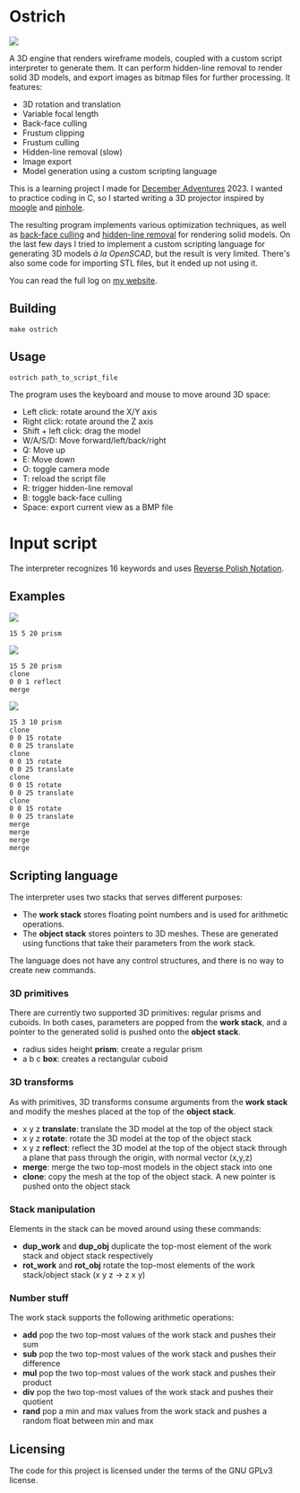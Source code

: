 # Ostrich

![](image.jpg)

A 3D engine that renders wireframe models, coupled with a custom script interpreter to generate them. It can perform hidden-line removal to render solid 3D models, and export images as bitmap files for further processing. It features:

- 3D rotation and translation
- Variable focal length
- Back-face culling
- Frustum clipping
- Frustum culling
- Hidden-line removal (slow)
- Image export
- Model generation using a custom scripting language

This is a learning project I made for [December Adventures](https://eli.li/december-adventure) 2023. I wanted to practice coding in C, so I started writing a 3D projector inspired by [moogle](https://wiki.xxiivv.com/site/moogle.html) and [pinhole](https://git.sr.ht/~bellinitte/pinhole).

The resulting program implements various optimization techniques, as well as [back-face culling](https://en.wikipedia.org/wiki/Back-face_culling) and [hidden-line removal](https://en.wikipedia.org/wiki/Hidden-line_removal) for rendering solid models. On the last few days I tried to implement a custom scripting language for generating 3D models *à la OpenSCAD*, but the result is very limited. There's also some code for importing STL files, but it ended up not using it.

You can read the full log on [my website](https://ghettobastler.com/december_adventure_2023.html).

## Building

```
make ostrich
```

## Usage

```
ostrich path_to_script_file
```

The program uses the keyboard and mouse to move around 3D space:

- Left click: rotate around the X/Y axis
- Right click: rotate around the Z axis
- Shift + left click: drag the model
- W/A/S/D: Move forward/left/back/right
- Q: Move up
- E: Move down
- O: toggle camera mode
- T: reload the script file
- R: trigger hidden-line removal
- B: toggle back-face culling
- Space: export current view as a BMP file

# Input script

The interpreter recognizes 16 keywords and uses [Reverse Polish Notation](https://en.wikipedia.org/wiki/Reverse_Polish_notation).

## Examples

![](script_1.jpg)
```
15 5 20 prism
```

![](script_2.jpg)
```
15 5 20 prism
clone
0 0 1 reflect
merge
```

![](script_3.jpg)
```
15 3 10 prism
clone
0 0 15 rotate
0 0 25 translate
clone
0 0 15 rotate
0 0 25 translate
clone
0 0 15 rotate
0 0 25 translate
clone
0 0 15 rotate
0 0 25 translate
merge
merge
merge
merge
```

## Scripting language

The interpreter uses two stacks that serves different purposes:

- The **work stack** stores floating point numbers and is used for arithmetic operations.
- The **object stack** stores pointers to 3D meshes. These are generated using functions that take their parameters from the work stack.

The language does not have any control structures, and there is no way to create new commands.

### 3D primitives

There are currently two supported 3D primitives: regular prisms and cuboids. In both cases, parameters are popped from the **work stack**, and a pointer to the generated solid is pushed onto the **object stack**.

- radius sides height **prism**: create a regular prism
- a b c **box**: creates a rectangular cuboid

### 3D transforms

As with primitives, 3D transforms consume arguments from the **work stack** and modify the meshes placed at the top of the **object stack**.

- x y z **translate**: translate the 3D model at the top of the object stack
- x y z **rotate**: rotate the 3D model at the top of the object stack
- x y z **reflect**: reflect the 3D model at the top of the object stack through a plane that pass through the origin, with normal vector (x,y,z)
- **merge**: merge the two top-most models in the object stack into one
- **clone**: copy the mesh at the top of the object stack. A new pointer is pushed onto the object stack

### Stack manipulation

Elements in the stack can be moved around using these commands:

- **dup_work** and **dup_obj** duplicate the top-most element of the work stack and object stack respectively
- **rot_work** and **rot_obj** rotate the top-most elements of the work stack/object stack (x y z -> z x y)

### Number stuff

The work stack supports the following arithmetic operations:

- **add** pop the two top-most values of the work stack and pushes their sum
- **sub** pop the two top-most values of the work stack and pushes their difference
- **mul** pop the two top-most values of the work stack and pushes their product
- **div** pop the two top-most values of the work stack and pushes their quotient
- **rand** pop a min and max values from the work stack and pushes a random float between min and max

## Licensing

The code for this project is licensed under the terms of the GNU GPLv3 license.
